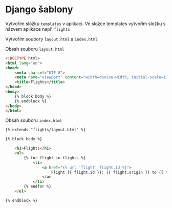 # Django šablony 

Vytvořím složku `templates` v aplikaci.
Ve složce templates vytvořím složku s názvem aplikace např. `flights`

Vytvořím soubory `layout.html` a `index.html`

Obsah souboru `layout.html`

```html
<!DOCTYPE html>
<html lang="en">
<head>
    <meta charset="UTF-8">
    <meta name="viewport" content="width=device-width, initial-scale=1.0">
    <title>Flights</title>
</head>
<body>
    {% block body %}
    {% endblock %}
</body>
</html>
```
Obsah souboru `index.html`

```html
{% extends "flights/layout.html" %}

{% block body %}

    <h1>Flights</h1>
    <ul>
        {% for flight in flights %}
            <li>
                <a href="{% url 'flight' flight.id %}">
                    Flight {{ flight.id }}: {{ flight.origin }} to {{ flight.destination }}
                </a>
            </li>
        {% endfor %}
    </ul>

{% endblock %}
```
